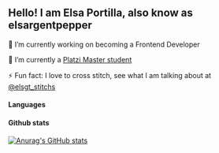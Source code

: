 ## Hello! I am Elsa Portilla, also know as elsargentpepper

🔭 I’m currently working on becoming a Frontend Developer

🌱 I’m currently a [Platzi Master student](https://platzi.com/master/)

⚡ Fun fact: I love to cross stitch, see what I am talking about at [@elsgt_stitchs](https://www.instagram.com/elsgt_stitchs/)

#### Languages

#### Github stats
[![Anurag's GitHub stats](https://github-readme-stats.vercel.app/api?username=elsargentpepper&count_private=true)](https://github.com/anuraghazra/github-readme-stats)

<!--
**elsargentpepper/elsargentpepper** is a ✨ _special_ ✨ repository because its `README.md` (this file) appears on your GitHub profile.

Here are some ideas to get you started:

- 🔭 I’m currently working on ...
- 🌱 I’m currently learning ...
- 👯 I’m looking to collaborate on ...
- 🤔 I’m looking for help with ...
- 💬 Ask me about ...
- 📫 How to reach me: ...
- 😄 Pronouns: ...
- ⚡ Fun fact: ...
-->
